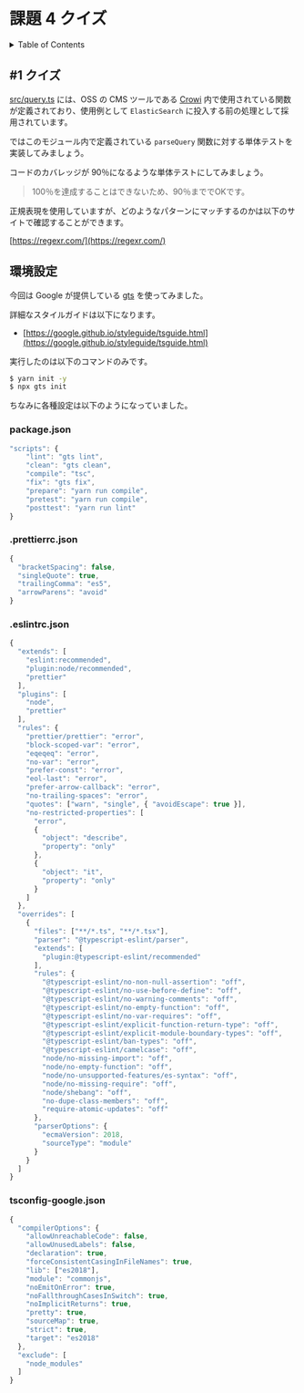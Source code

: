 # 課題 4 クイズ

<!-- START doctoc generated TOC please keep comment here to allow auto update -->
<!-- DON'T EDIT THIS SECTION, INSTEAD RE-RUN doctoc TO UPDATE -->
<details>
<summary>Table of Contents</summary>

- [課題 4 クイズ](#課題-4-クイズ)
  - [#1 クイズ](#1-クイズ)
  - [環境設定](#環境設定)
    - [package.json](#packagejson)
    - [.prettierrc.json](#prettierrcjson)
    - [.eslintrc.json](#eslintrcjson)
    - [tsconfig-google.json](#tsconfig-googlejson)

</details>
<!-- END doctoc generated TOC please keep comment here to allow auto update -->

## #1 クイズ

[src/query.ts](src/query.ts) には、OSS の CMS ツールである [Crowi](https://github.com/crowi/crowi) 内で使用されている関数が定義されており、使用例として `ElasticSearch` に投入する前の処理として採用されています。

ではこのモジュール内で定義されている `parseQuery` 関数に対する単体テストを実装してみましょう。

コードのカバレッジが 90％になるような単体テストにしてみましょう。

> 100％を達成することはできないため、90％まででOKです。

正規表現を使用していますが、どのようなパターンにマッチするのかは以下のサイトで確認することができます。

[https://regexr.com/](https://regexr.com/)

## 環境設定

今回は Google が提供している [gts](https://github.com/google/gts) を使ってみました。

詳細なスタイルガイドは以下になります。

- [https://google.github.io/styleguide/tsguide.html](https://google.github.io/styleguide/tsguide.html)

実行したのは以下のコマンドのみです。

```bash
$ yarn init -y
$ npx gts init
```

ちなみに各種設定は以下のようになっていました。

### package.json

```js
"scripts": {
    "lint": "gts lint",
    "clean": "gts clean",
    "compile": "tsc",
    "fix": "gts fix",
    "prepare": "yarn run compile",
    "pretest": "yarn run compile",
    "posttest": "yarn run lint"
}
```

### .prettierrc.json

```js
{
  "bracketSpacing": false,
  "singleQuote": true,
  "trailingComma": "es5",
  "arrowParens": "avoid"
}
```

### .eslintrc.json

```js
{
  "extends": [
    "eslint:recommended",
    "plugin:node/recommended",
    "prettier"
  ],
  "plugins": [
    "node",
    "prettier"
  ],
  "rules": {
    "prettier/prettier": "error",
    "block-scoped-var": "error",
    "eqeqeq": "error",
    "no-var": "error",
    "prefer-const": "error",
    "eol-last": "error",
    "prefer-arrow-callback": "error",
    "no-trailing-spaces": "error",
    "quotes": ["warn", "single", { "avoidEscape": true }],
    "no-restricted-properties": [
      "error",
      {
        "object": "describe",
        "property": "only"
      },
      {
        "object": "it",
        "property": "only"
      }
    ]
  },
  "overrides": [
    {
      "files": ["**/*.ts", "**/*.tsx"],
      "parser": "@typescript-eslint/parser",
      "extends": [
        "plugin:@typescript-eslint/recommended"
      ],
      "rules": {
        "@typescript-eslint/no-non-null-assertion": "off",
        "@typescript-eslint/no-use-before-define": "off",
        "@typescript-eslint/no-warning-comments": "off",
        "@typescript-eslint/no-empty-function": "off",
        "@typescript-eslint/no-var-requires": "off",
        "@typescript-eslint/explicit-function-return-type": "off",
        "@typescript-eslint/explicit-module-boundary-types": "off",
        "@typescript-eslint/ban-types": "off",
        "@typescript-eslint/camelcase": "off",
        "node/no-missing-import": "off",
        "node/no-empty-function": "off",
        "node/no-unsupported-features/es-syntax": "off",
        "node/no-missing-require": "off",
        "node/shebang": "off",
        "no-dupe-class-members": "off",
        "require-atomic-updates": "off"
      },
      "parserOptions": {
        "ecmaVersion": 2018,
        "sourceType": "module"
      }
    }
  ]
}
```

### tsconfig-google.json

```js
{
  "compilerOptions": {
    "allowUnreachableCode": false,
    "allowUnusedLabels": false,
    "declaration": true,
    "forceConsistentCasingInFileNames": true,
    "lib": ["es2018"],
    "module": "commonjs",
    "noEmitOnError": true,
    "noFallthroughCasesInSwitch": true,
    "noImplicitReturns": true,
    "pretty": true,
    "sourceMap": true,
    "strict": true,
    "target": "es2018"
  },
  "exclude": [
    "node_modules"
  ]
}
```
